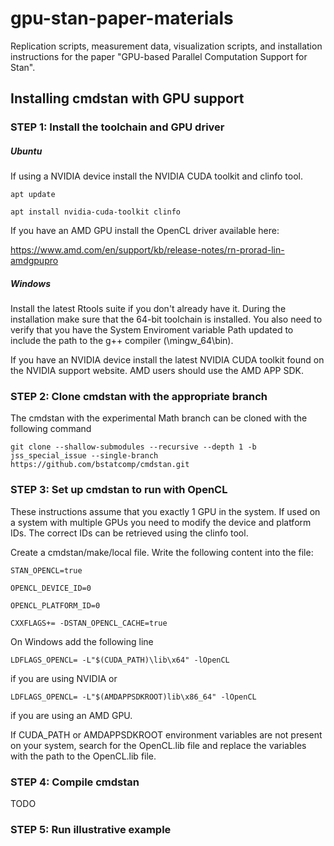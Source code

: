 # gpu-stan-paper-materials

Replication scripts, measurement data, visualization scripts, and installation instructions for the paper "GPU-based Parallel Computation Support for Stan".

## Installing cmdstan with GPU support

### STEP 1: Install the toolchain and GPU driver

##### Ubuntu

If using a NVIDIA device install the NVIDIA CUDA toolkit and clinfo tool.

`apt update`

`apt install nvidia-cuda-toolkit clinfo`

If you have an AMD GPU install the OpenCL driver available here:

https://www.amd.com/en/support/kb/release-notes/rn-prorad-lin-amdgpupro

##### Windows

Install the latest Rtools suite if you don't already have it. During the installation make sure that the 64-bit toolchain is installed. You also need to verify that you have the System Enviroment variable Path updated to include the path to the g++ compiler (<Rtools installation path>\mingw_64\bin).

If you have an NVIDIA device install the latest NVIDIA CUDA toolkit found on the NVIDIA support website. AMD users should use the AMD APP SDK.

### STEP 2: Clone cmdstan with the appropriate branch

The cmdstan with the experimental Math branch can be cloned with the following command

`git clone --shallow-submodules --recursive --depth 1 -b jss_special_issue --single-branch https://github.com/bstatcomp/cmdstan.git`

### STEP 3: Set up cmdstan to run with OpenCL

These instructions assume that you exactly 1 GPU in the system. If used on a system with multiple GPUs you need to modify the device and platform IDs. The correct IDs can be retrieved using the clinfo tool.

Create a cmdstan/make/local file. Write the following content into the file:

`STAN_OPENCL=true`

`OPENCL_DEVICE_ID=0`

`OPENCL_PLATFORM_ID=0`

`CXXFLAGS+= -DSTAN_OPENCL_CACHE=true`

On Windows add the following line

`LDFLAGS_OPENCL= -L"$(CUDA_PATH)\lib\x64" -lOpenCL`

if you are using NVIDIA or 

`LDFLAGS_OPENCL= -L"$(AMDAPPSDKROOT)lib\x86_64" -lOpenCL`

if you are using an AMD GPU.

If CUDA_PATH or AMDAPPSDKROOT environment variables are not present on your system, search for the OpenCL.lib file and replace the variables with the path to the OpenCL.lib file.

### STEP 4: Compile cmdstan

TODO

### STEP 5: Run illustrative example
